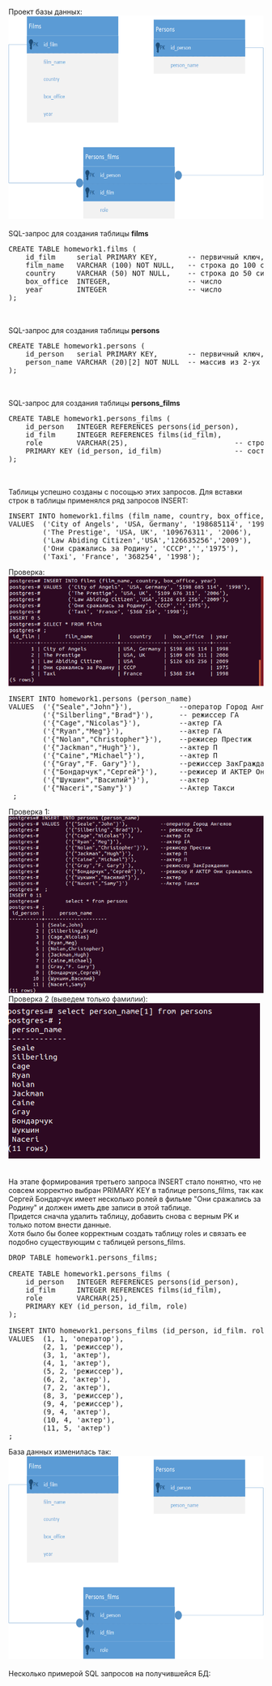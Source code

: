 Проект базы данных:<br>
<img src="Homework1_SQL.png" height=400px alt="">
<br><br>
SQL-запрос для создания таблицы <b>films</b><br>
<pre>
CREATE TABLE homework1.films (
    id_film     serial PRIMARY KEY,       -- первичный ключ, serial - числовой тип данных с автоувеличением
    film_name   VARCHAR (100) NOT NULL,   -- строка до 100 символов, не уникальный, не пустой
    country     VARCHAR (50) NOT NULL,    -- строка до 50 символов, не уник, не пустой
    box_office  INTEGER,                  -- число
    year        INTEGER                   -- число
);
</pre>
<br><br>
SQL-запрос для создания таблицы <b>persons</b><br>
<pre>
CREATE TABLE homework1.persons (
    id_person   serial PRIMARY KEY,       -- первичный ключ, serial - числовой тип данных с автоувеличением
    person_name VARCHAR (20)[2] NOT NULL  -- массив из 2-ух строк до 20 символов, не пустой
);
</pre>
<br><br>
SQL-запрос для создания таблицы <b>persons_films</b><br>
<pre>
CREATE TABLE homework1.persons_films (
    id_person   INTEGER REFERENCES persons(id_person),       -- PK and FK (persons)
    id_film     INTEGER REFERENCES films(id_film),           -- PK and FK (films)
    role        VARCHAR(25),                         -- строка до 25 символов
    PRIMARY KEY (id_person, id_film)                 -- составной первичный ключ
);
</pre>
<br><br>
Таблицы успешно созданы с посощью этих запросов.
Для вставки строк в таблицы применялся ряд запросов INSERT:

<pre>
INSERT INTO homework1.films (film_name, country, box_office, year)
VALUES  ('City of Angels', 'USA, Germany', '198685114', '1998'),
        ('The Prestige', 'USA, UK', '109676311', '2006'),
        ('Law Abiding Citizen','USA','126635256','2009'),
        ('Они сражались за Родину', 'СССР','','1975'),
        ('Taxi', 'France', '368254', '1998');
</pre>
Проверка:<br>
<img src="query_insert1.PNG" alt="">

<pre>
INSERT INTO homework1.persons (person_name)
VALUES  ('{"Seale","John"}'),           --оператор Город Ангелов
        ('{"Silberling","Brad"}'),      -- режиссер ГА
        ('{"Cage","Nicolas"}'),         --актер ГА
        ('{"Ryan","Meg"}'),             --актер ГА
        ('{"Nolan","Christopher"}'),    --режисер Престиж
        ('{"Jackman","Hugh"}'),         --актер П
        ('{"Caine","Michael"}'),        --актер П
        ('{"Gray","F. Gary"}'),         --режиссер ЗакГражданин
        ('{"Бондарчук","Сергей"}'),     --режисер И АКТЕР Они сражались
        ('{"Шукшин","Василий"}'),       --актер
        ('{"Naceri","Samy"}')           --Актер Такси
 ;         
</pre>
Проверка 1:<br>
<img src="query_insert2.PNG" alt=""><br/>
Проверка 2 (выведем только фамилии): <br>
<img src="query_insert2_1.PNG" alt=""><br/>
<br><br>
На этапе формирования третьего запроса INSERT стало понятно, что не совсем корректно выбран PRIMARY KEY в таблице persons_films, так как Сергей Бондарчук имеет несколько ролей в фильме "Они сражались за Родину" и должен иметь две записи в этой таблице. <br>
Придется сначла удалить таблицу, добавить снова с верным PK и только потом внести данные. <br>
Хотя было бы более корректным создать таблицу roles и связать ее подобно существующим с таблицей persons_films.
<pre>
DROP TABLE homework1.persons_films;

CREATE TABLE homework1.persons_films (
    id_person   INTEGER REFERENCES persons(id_person),       -- PK and FK (persons)
    id_film     INTEGER REFERENCES films(id_film),           -- PK and FK (films)
    role        VARCHAR(25),                                 -- строка до 25 символов
    PRIMARY KEY (id_person, id_film, role)                     -- составной первичный ключ
);

INSERT INTO homework1.persons_films (id_person, id_film. role)
VALUES  (1, 1, 'оператор'),
        (2, 1, 'режиссер'),
        (3, 1, 'актер'),
        (4, 1, 'актер'),
        (5, 2, 'режиссер'),
        (6, 2, 'актер'),
        (7, 2, 'актер'),
        (8, 3, 'режиссер'),
        (9, 4, 'режиссер'),
        (9, 4, 'актер'),
        (10, 4, 'актер'),
        (11, 5, 'актер')
;
</pre>

База данных изменилась так: <br>
<img src="Homework1_SQL2.png" height=400px alt="">
<br><br>
Несколько примерой SQL запросов на получившейся БД:
